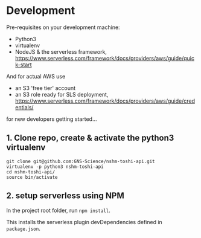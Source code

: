 # Development

Pre-requisites on your development machine:

 - Python3
 - virtualenv
 - NodeJS & the serverless framework, 
   https://www.serverless.com/framework/docs/providers/aws/guide/quick-start
 
And for actual AWS use 
 - an S3 'free tier' account
 - an S3 role ready for SLS deployment, 
   https://www.serverless.com/framework/docs/providers/aws/guide/credentials/
 
 

for new developers getting started...
## 1. Clone repo, create & activate the python3 virtualenv

```
git clone git@github.com:GNS-Science/nshm-toshi-api.git
virtualenv -p python3 nshm-toshi-api
cd nshm-toshi-api/
source bin/activate
```

## 2. setup serverless using NPM

In the project root folder, run `npm install`.

This installs the serverless plugin devDependencies defined in `package.json`.


